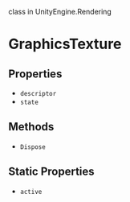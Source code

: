 class in UnityEngine.Rendering
# GraphicsTexture

## Properties
- `descriptor`
- `state`
## Methods
- `Dispose`
## Static Properties
- `active`
